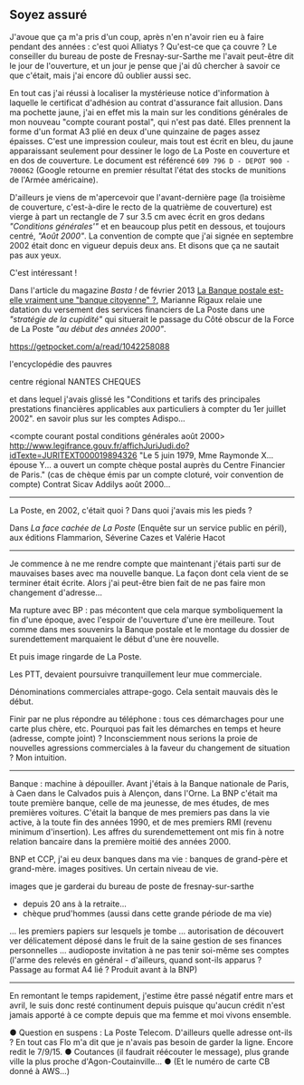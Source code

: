 ## Soyez assuré

J'avoue que ça m'a pris d'un coup, après n'en n'avoir rien eu à faire pendant des années : c'est quoi Alliatys ? Qu'est-ce que ça couvre ? Le conseiller du bureau de poste de Fresnay-sur-Sarthe me l'avait peut-être dit le jour de l'ouverture, et un jour je pense que j'ai dû chercher à savoir ce que c'était, mais j'ai encore dû oublier aussi sec.

En tout cas j'ai réussi à localiser la mystérieuse notice d'information à laquelle le certificat d'adhésion au contrat d'assurance fait allusion. Dans ma pochette jaune, j'ai en effet mis la main sur les conditions générales de mon nouveau "compte courant postal", qui n'est pas daté.  Elles prennent la forme d'un format A3 plié en deux d'une quinzaine de pages assez épaisses. C'est une impression couleur, mais tout est écrit en bleu, du jaune apparaissant seulement pour dessiner le logo de La Poste en couverture et en dos de couverture. Le document est référencé `609 796 D - DEPOT 900 - 700062` (Google retourne en premier résultat l'état des stocks de munitions de l'Armée américaine).

D'ailleurs je viens de m'apercevoir que l'avant-dernière page (la troisième de couverture, c'est-à-dire le recto de la quatrième de couverture) est vierge à part un rectangle de 7 sur 3.5 cm avec écrit en gros dedans *"Conditions générales'"* et en beaucoup plus petit en dessous, et toujours centré, *"Août 2000"*. La convention de compte que j'ai signée en septembre 2002 était donc en vigueur depuis deux ans. Et disons que ça ne sautait pas aux yeux.

C'est intéressant !

Dans l'article du magazine *Basta !* de février 2013 [La Banque postale est-elle vraiment une "banque citoyenne" ?][1], Marianne Rigaux relaie une datation du versement des services financiers de La Poste dans une *"stratégie de la cupidité"* qui situerait le passage du Côté obscur de la Force de La Poste *"au début des années 2000"*. 

[1]: http://www.bastamag.net/La-Banque-postale-est-elle

https://getpocket.com/a/read/1042258088

l'encyclopédie des pauvres

centre régional NANTES CHEQUES

et dans lequel j'avais glissé les "Conditions et tarifs des principales prestations financières applicables aux particuliers à compter du 1er juillet 2002". en savoir plus sur les comptes Adispo...

<compte courant postal conditions générales août 2000>
http://www.legifrance.gouv.fr/affichJuriJudi.do?idTexte=JURITEXT000019894326
"Le 5 juin 1979, Mme Raymonde X... épouse Y... a ouvert un compte chèque postal auprès du Centre Financier de Paris."
(cas de chèque émis par un compte cloturé, voir convention de compte) 
Contrat Sicav Addilys août 2000...

***

La Poste, en 2002, c'était quoi ? Dans quoi j'avais mis les pieds ?

Dans *La face cachée de La Poste* (Enquête sur un service public en péril), aux éditions Flammarion, 
Séverine Cazes et Valérie Hacot 

***

Je commence à ne me rendre compte que maintenant j'étais parti sur de mauvaises bases avec ma nouvelle banque. La façon dont cela vient de se terminer était écrite. Alors j'ai peut-être bien fait de ne pas faire mon changement d'adresse...

Ma rupture avec BP : pas mécontent que cela marque symboliquement la fin d'une époque, avec l'espoir de l'ouverture d'une ère meilleure. Tout comme dans mes souvenirs la Banque postale et le montage du dossier de surendettement marquaient le début d'une ère nouvelle.

Et puis image ringarde de La Poste.

Les PTT, devaient poursuivre tranquillement leur mue commerciale. 

Dénominations commerciales attrape-gogo. Cela sentait mauvais dès le début.

Finir par ne plus répondre au téléphone : tous ces démarchages pour une carte plus chère, etc. Pourquoi pas fait les démarches en temps et heure (adresse, compte joint) ? Inconsciemment nous serions la proie de nouvelles agressions commerciales à la faveur du changement de situation ? Mon intuition.

***

Banque : machine à dépouiller. Avant j'étais à la Banque nationale de Paris, à Caen dans le Calvados puis à Alençon, dans l'Orne. La BNP c'était ma toute première banque, celle de ma jeunesse, de mes études, de mes premières voitures. C'était la banque de mes premiers pas dans la vie active, à la toute fin des années 1990, et de mes premiers RMI (revenu minimum d'insertion). Les affres du surendemettement ont mis fin à notre relation bancaire dans la première moitié des années 2000.

BNP et CCP, j'ai eu deux banques dans ma vie : banques de grand-père et grand-mère. images positives. Un certain niveau de vie.

images que je garderai du bureau de poste de fresnay-sur-sarthe
- depuis 20 ans à la retraite...
- chèque prud'hommes (aussi dans cette grande période de ma vie)

... les premiers papiers sur lesquels je tombe ... autorisation de découvert ver délicatement déposé dans le fruit de la saine gestion de ses finances personnelles ... audioposte invitation à ne pas tenir soi-même ses comptes (l'arme des relevés en général - d'ailleurs, quand sont-ils apparus ? Passage au format A4 lié ? Produit avant à la BNP)

***

En remontant le temps rapidement, j'estime être passé négatif entre mars et avril, le suis donc resté continument depuis puisque qu'aucun crédit n'est jamais apporté à ce compte depuis que ma femme et moi vivons ensemble. 

● Question en suspens : La Poste Telecom. D'ailleurs quelle adresse ont-ils ? En tout cas Flo m'a dit que je n'avais pas besoin de garder la ligne. Encore redit le 7/9/15. ● Coutances (il faudrait réécouter le message), plus grande ville la plus proche d'Agon-Coutainville... ● (Et le numéro de carte CB donné à AWS...)
